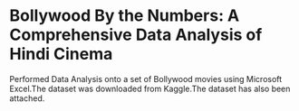 # Bollywood By the Numbers: A Comprehensive Data Analysis of Hindi Cinema


Performed Data Analysis onto a set of Bollywood movies using Microsoft Excel.The dataset was downloaded from Kaggle.The dataset has also been attached.
